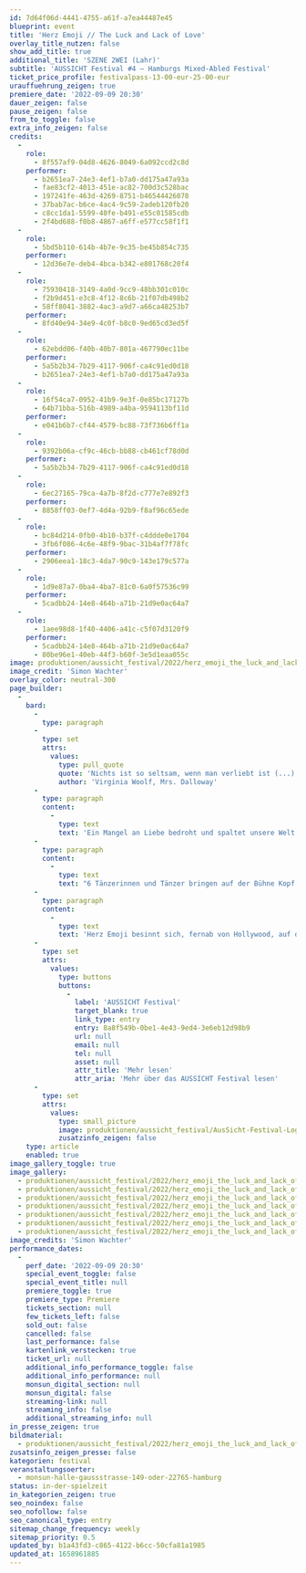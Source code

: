 ```yaml
---
id: 7d64f06d-4441-4755-a61f-a7ea44487e45
blueprint: event
title: 'Herz Emoji // The Luck and Lack of Love'
overlay_title_nutzen: false
show_add_title: true
additional_title: 'SZENE 2WEI (Lahr)'
subtitle: 'AUSSICHT Festival #4 – Hamburgs Mixed-Abled Festival'
ticket_price_profile: festivalpass-13-00-eur-25-00-eur
urauffuehrung_zeigen: true
premiere_date: '2022-09-09 20:30'
dauer_zeigen: false
pause_zeigen: false
from_to_toggle: false
extra_info_zeigen: false
credits:
  -
    role:
      - 8f557af9-04d8-4626-8049-6a092ccd2c8d
    performer:
      - b2651ea7-24e3-4ef1-b7a0-dd175a47a93a
      - fae83cf2-4013-451e-ac82-700d3c528bac
      - 197241fe-463d-4269-8751-b46544426078
      - 37bab7ac-b6ce-4ac4-9c59-2adeb120fb20
      - c8cc1da1-5599-40fe-b491-e55c01585cdb
      - 2f4bd688-f0b8-4867-a6ff-e577cc58f1f1
  -
    role:
      - 5bd5b110-614b-4b7e-9c35-be45b854c735
    performer:
      - 12d36e7e-deb4-4bca-b342-e801768c20f4
  -
    role:
      - 75930418-3149-4a0d-9cc9-48bb301c010c
      - f2b9d451-e3c8-4f12-8c6b-21f07db498b2
      - 58ff8041-3882-4ac3-a9d7-a66ca48253b7
    performer:
      - 8fd40e94-34e9-4c0f-b8c0-9ed65cd3ed5f
  -
    role:
      - 62ebdd06-f40b-40b7-801a-467790ec11be
    performer:
      - 5a5b2b34-7b29-4117-906f-ca4c91ed0d18
      - b2651ea7-24e3-4ef1-b7a0-dd175a47a93a
  -
    role:
      - 16f54ca7-0952-41b9-9e3f-0e85bc17127b
      - 64b71bba-516b-4989-a4ba-9594113bf11d
    performer:
      - e041b6b7-cf44-4579-bc88-73f736b6ff1a
  -
    role:
      - 9392b06a-cf9c-46cb-bb88-cb461cf78d0d
    performer:
      - 5a5b2b34-7b29-4117-906f-ca4c91ed0d18
  -
    role:
      - 6ec27165-79ca-4a7b-8f2d-c777e7e892f3
    performer:
      - 8858ff03-0ef7-4d4a-92b9-f8af96c65ede
  -
    role:
      - bc84d214-0fb0-4b10-b37f-c4ddde0e1704
      - 3fb6f086-4c6e-48f9-9bac-31b4af7f78fc
    performer:
      - 2906eea1-18c3-4da7-90c9-143e179c577a
  -
    role:
      - 1d9e87a7-0ba4-4ba7-81c0-6a0f57536c99
    performer:
      - 5cadbb24-14e8-464b-a71b-21d9e0ac64a7
  -
    role:
      - 1aee98d8-1f40-4406-a41c-c5f07d3120f9
    performer:
      - 5cadbb24-14e8-464b-a71b-21d9e0ac64a7
      - 80be96e1-40eb-44f3-b60f-3e5d1eaa055c
image: produktionen/aussicht_festival/2022/herz_emoji_the_luck_and_lack_of_love/herz_emoji_the_luck_and_lack_of_love_szene2wei_08_c_simon_wachter.jpg
image_credit: 'Simon Wachter'
overlay_color: neutral-300
page_builder:
  -
    bard:
      -
        type: paragraph
      -
        type: set
        attrs:
          values:
            type: pull_quote
            quote: 'Nichts ist so seltsam, wenn man verliebt ist (...), wie die völlige Gleichgültigkeit anderer Menschen.'
            author: 'Virginia Woolf, Mrs. Dalloway'
      -
        type: paragraph
        content:
          -
            type: text
            text: 'Ein Mangel an Liebe bedroht und spaltet unsere Welt. Was ist die Ursache dieser Dysfunktion? Und was haben wir ihr entgegenzusetzen? Herz Emoji lädt dazu ein, sich mit diesen und ähnlichen Fragen auseinanderzusetzen und unseren Blick in unser tiefstes Inneres zu richten.'
      -
        type: paragraph
        content:
          -
            type: text
            text: "6 Tänzerinnen und Tänzer bringen auf der Bühne Kopf und Herz, Verstand und Gefühl zusammen. In Form des zeitgenössischen Tanztheaters kreieren sie ihre ganz eigene Sicht auf die Welt und teilen mit uns den Traum eines Handelns, das über Intellekt und Vernunft hinaus auf echter Zuneigung basiert.\_"
      -
        type: paragraph
        content:
          -
            type: text
            text: 'Herz Emoji besinnt sich, fernab von Hollywood, auf die Facetten der Liebe und ihrer Sprache, die in Vergessenheit geraten scheinen.'
      -
        type: set
        attrs:
          values:
            type: buttons
            buttons:
              -
                label: 'AUSSICHT Festival'
                target_blank: true
                link_type: entry
                entry: 8a8f549b-0be1-4e43-9ed4-3e6eb12d98b9
                url: null
                email: null
                tel: null
                asset: null
                attr_title: 'Mehr lesen'
                attr_aria: 'Mehr über das AUSSICHT Festival lesen'
      -
        type: set
        attrs:
          values:
            type: small_picture
            image: produktionen/aussicht_festival/AusSicht-Festival-Logo-Rechteck.jpg
            zusatzinfo_zeigen: false
    type: article
    enabled: true
image_gallery_toggle: true
image_gallery:
  - produktionen/aussicht_festival/2022/herz_emoji_the_luck_and_lack_of_love/herz_emoji_the_luck_and_lack_of_love_szene2wei_02_c_simon_wachter.jpg
  - produktionen/aussicht_festival/2022/herz_emoji_the_luck_and_lack_of_love/herz_emoji_the_luck_and_lack_of_love_szene2wei_03_c_simon_wachter.jpg
  - produktionen/aussicht_festival/2022/herz_emoji_the_luck_and_lack_of_love/herz_emoji_the_luck_and_lack_of_love_szene2wei_04_c_simon_wachter.jpg
  - produktionen/aussicht_festival/2022/herz_emoji_the_luck_and_lack_of_love/herz_emoji_the_luck_and_lack_of_love_szene2wei_05_c_simon_wachter.jpg
  - produktionen/aussicht_festival/2022/herz_emoji_the_luck_and_lack_of_love/herz_emoji_the_luck_and_lack_of_love_szene2wei_06_c_simon_wachter.jpg
  - produktionen/aussicht_festival/2022/herz_emoji_the_luck_and_lack_of_love/herz_emoji_the_luck_and_lack_of_love_szene2wei_07_c_simon_wachter.jpg
  - produktionen/aussicht_festival/2022/herz_emoji_the_luck_and_lack_of_love/herz_emoji_the_luck_and_lack_of_love_szene2wei_08_c_simon_wachter.jpg
image_credits: 'Simon Wachter'
performance_dates:
  -
    perf_date: '2022-09-09 20:30'
    special_event_toggle: false
    special_event_title: null
    premiere_toggle: true
    premiere_type: Premiere
    tickets_section: null
    few_tickets_left: false
    sold_out: false
    cancelled: false
    last_performance: false
    kartenlink_verstecken: true
    ticket_url: null
    additional_info_performance_toggle: false
    additional_info_performance: null
    monsun_digital_section: null
    monsun_digital: false
    streaming-link: null
    streaming_info: false
    additional_streaming_info: null
in_presse_zeigen: true
bildmaterial:
  - produktionen/aussicht_festival/2022/herz_emoji_the_luck_and_lack_of_love/presse/aussicht_festival_herz_emoji_the_luck_and_lack_of_love_szene2wei_c_simon_wachter_monsun.zip
zusatsinfo_zeigen_presse: false
kategorien: festival
veranstaltungsoerter:
  - monsun-halle-gaussstrasse-149-oder-22765-hamburg
status: in-der-spielzeit
in_kategorien_zeigen: true
seo_noindex: false
seo_nofollow: false
seo_canonical_type: entry
sitemap_change_frequency: weekly
sitemap_priority: 0.5
updated_by: b1a43fd3-c865-4122-b6cc-50cfa81a1985
updated_at: 1658961885
---
```

